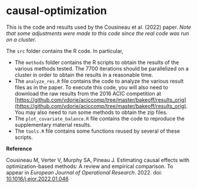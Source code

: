 # causal-optimization

This is the code and results used by the Cousineau et al. (2022) paper. *Note that some adjustments were made to this code since the real code was run on a cluster.*

The `src` folder contains the R code. In particular,

- The `methods` folder contains the R scripts to obtain the results of the various methods tested. The 7700 iterations should be parallelized on a cluster in order to obtain the results in a reasonable time.
- The `analyze_res.R` file contains the code to analyze the various result files as in the paper. To execute this code, you will also need to download the raw results from the 2016 ACIC competition at [https://github.com/vdorie/aciccomp/tree/master/bakeoff/results_orig](https://github.com/vdorie/aciccomp/tree/master/bakeoff/results_orig). You may also need to run some methods to obtain the zip files.
- The `plot_covariate_balance.R` file contains the code to reproduce the supplementary material results.
- The `tools.R` file contains some functions reused by several of these scripts.

**Reference**

Cousineau M, Verter V, Murphy SA, Pineau J.  Estimating causal effects with optimization-based methods: A review and empirical comparison. To appear in *European Journal of Operational Research*. 2022. doi: [10.1016/j.ejor.2022.01.046](https://doi.org/10.1016/j.ejor.2022.01.046)

